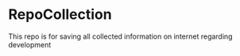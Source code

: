 # RepoCollection
This repo is for saving all collected information on internet regarding development
